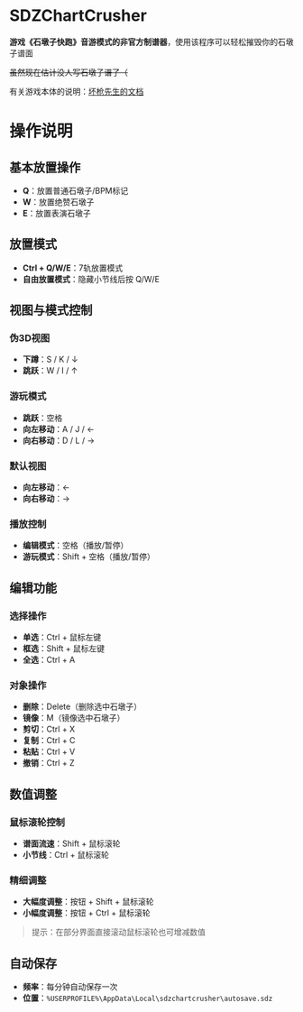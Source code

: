 # SDZChartCrusher
**游戏《石墩子快跑》音游模式的非官方制谱器**，使用该程序可以轻松摧毁你的石墩子谱面

~~虽然现在估计没人写石墩子谱了（~~

有关游戏本体的说明：[坏枪先生的文档](https://mixbadgun.otm.ink/)<br>

# 操作说明

## 基本放置操作
- **Q**：放置普通石墩子/BPM标记
- **W**：放置绝赞石墩子
- **E**：放置表演石墩子

## 放置模式
- **Ctrl + Q/W/E**：7轨放置模式
- **自由放置模式**：隐藏小节线后按 Q/W/E

## 视图与模式控制
### 伪3D视图
- **下蹲**：S / K / ↓
- **跳跃**：W / I / ↑

### 游玩模式
- **跳跃**：空格
- **向左移动**：A / J / ←
- **向右移动**：D / L / →

### 默认视图
- **向左移动**：←
- **向右移动**：→

### 播放控制
- **编辑模式**：空格（播放/暂停）
- **游玩模式**：Shift + 空格（播放/暂停）

## 编辑功能
### 选择操作
- **单选**：Ctrl + 鼠标左键
- **框选**：Shift + 鼠标左键
- **全选**：Ctrl + A

### 对象操作
- **删除**：Delete（删除选中石墩子）
- **镜像**：M（镜像选中石墩子）
- **剪切**：Ctrl + X
- **复制**：Ctrl + C
- **粘贴**：Ctrl + V
- **撤销**：Ctrl + Z

## 数值调整
### 鼠标滚轮控制
- **谱面流速**：Shift + 鼠标滚轮
- **小节线**：Ctrl + 鼠标滚轮

### 精细调整
- **大幅度调整**：按钮 + Shift + 鼠标滚轮
- **小幅度调整**：按钮 + Ctrl + 鼠标滚轮

> 提示：在部分界面直接滚动鼠标滚轮也可增减数值

## 自动保存
- **频率**：每分钟自动保存一次
- **位置**：`%USERPROFILE%\AppData\Local\sdzchartcrusher\autosave.sdz`



